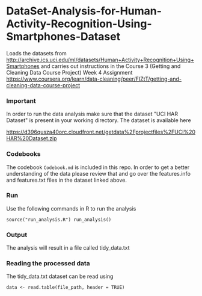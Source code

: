 # DataSet-Analysis-for-Human-Activity-Recognition-Using-Smartphones-Dataset

Loads the datasets from http://archive.ics.uci.edu/ml/datasets/Human+Activity+Recognition+Using+Smartphones
and carries out instructions in the Course 3 (Getting and Cleaning Data Course Project) 
Week 4 Assignment https://www.coursera.org/learn/data-cleaning/peer/FIZtT/getting-and-cleaning-data-course-project

### Important
In order to run the data analysis make sure that the dataset 
"UCI HAR Dataset" is present in your working directory. The dataset is 
available here

https://d396qusza40orc.cloudfront.net/getdata%2Fprojectfiles%2FUCI%20HAR%20Dataset.zip


### Codebooks
The codebook ``Codebook.md`` is included in this repo. In order to get a better understanding of the data please review that and go over the features.info and features.txt files in the dataset linked above.  

### Run
Use the following commands in R to run the analysis

``
source("run_analysis.R")
run_analysis()
``

### Output
The analysis will result in a file called tidy_data.txt


### Reading the processed data
The tidy_data.txt dataset can be read using

``
data <- read.table(file_path, header = TRUE)
``